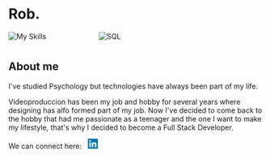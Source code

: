 # Rob.

![My Skills](https://skillicons.dev/icons?i=react,redux,js,ts,python,bootstrap,html,css,flask,npm,jest,postman,vscode)      <img src="https://miro.medium.com/v2/resize:fit:1400/0*WjSAJOw135lrf8__.jpg" alt="SQL"  width="120" height="50" style="margin-left: 100px;">

#
## About me
I've studied Psychology but technologies have always been part of my life.

Videoproduccion has been my job and hobby for several years where designing has alfo formed part of my job.
Now I've decided to come back to the hobby that had me passionate as a teenager and the one I want to make my lifestyle, that's why I decided to become a Full Stack Developer.

We can connect here: &nbsp; <a href="https://www.linkedin.com/in/robert-tovar-0b8371132" target="_blank"><img src="img/LinkedIn_logo_initials.png" height="20 px" width="20 px"></a>

